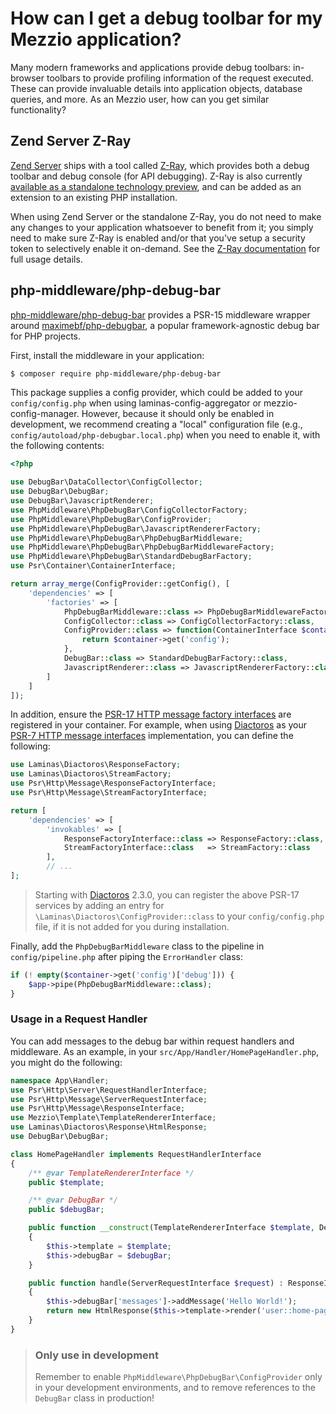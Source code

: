 # How can I get a debug toolbar for my Mezzio application?

Many modern frameworks and applications provide debug toolbars: in-browser
toolbars to provide profiling information of the request executed. These can
provide invaluable details into application objects, database queries, and more.
As an Mezzio user, how can you get similar functionality?

## Zend Server Z-Ray

[Zend Server](https://www.zend.com/products/zend-server) ships with a tool
called [Z-Ray](https://www.zend.com/en/products/server/z-ray), which provides
both a debug toolbar and debug console (for API debugging). Z-Ray is also
currently [available as a standalone technology
preview](https://www.zend.com/en/products/z-ray/z-ray-preview), and can be added
as an extension to an existing PHP installation.

When using Zend Server or the standalone Z-Ray, you do not need to make any
changes to your application whatsoever to benefit from it; you simply need to
make sure Z-Ray is enabled and/or that you've setup a security token to
selectively enable it on-demand. See the
[Z-Ray documentation](http://files.zend.com/help/Zend-Server/content/z-ray_concept.htm)
for full usage details.

## php-middleware/php-debug-bar

[php-middleware/php-debug-bar](https://github.com/php-middleware/phpdebugbar)
provides a PSR-15 middleware wrapper around [maximebf/php-debugbar](https://github.com/maximebf/php-debugbar),
a popular framework-agnostic debug bar for PHP projects.

First, install the middleware in your application:

```bash
$ composer require php-middleware/php-debug-bar
```

This package supplies a config provider, which could be added to your
`config/config.php` when using laminas-config-aggregator or
mezzio-config-manager. However, because it should only be enabled in
development, we recommend creating a "local" configuration file (e.g.,
`config/autoload/php-debugbar.local.php`) when you need to enable it, with the
following contents:

```php
<?php

use DebugBar\DataCollector\ConfigCollector;
use DebugBar\DebugBar;
use DebugBar\JavascriptRenderer;
use PhpMiddleware\PhpDebugBar\ConfigCollectorFactory;
use PhpMiddleware\PhpDebugBar\ConfigProvider;
use PhpMiddleware\PhpDebugBar\JavascriptRendererFactory;
use PhpMiddleware\PhpDebugBar\PhpDebugBarMiddleware;
use PhpMiddleware\PhpDebugBar\PhpDebugBarMiddlewareFactory;
use PhpMiddleware\PhpDebugBar\StandardDebugBarFactory;
use Psr\Container\ContainerInterface;

return array_merge(ConfigProvider::getConfig(), [
    'dependencies' => [
        'factories' => [
            PhpDebugBarMiddleware::class => PhpDebugBarMiddlewareFactory::class,
            ConfigCollector::class => ConfigCollectorFactory::class,
            ConfigProvider::class => function(ContainerInterface $container) {
                return $container->get('config');
            },
            DebugBar::class => StandardDebugBarFactory::class,
            JavascriptRenderer::class => JavascriptRendererFactory::class,
        ]
    ]
]);
```

In addition, ensure the [PSR-17 HTTP message factory interfaces](https://www.php-fig.org/psr/psr-17/)
are registered in your container. For example, when using
[Diactoros](https://docs.laminas.dev/laminas-diactoros) as your
[PSR-7 HTTP message interfaces](https://www.php-fig.org/psr/psr-7)
implementation, you can define the following:

```php
use Laminas\Diactoros\ResponseFactory;
use Laminas\Diactoros\StreamFactory;
use Psr\Http\Message\ResponseFactoryInterface;
use Psr\Http\Message\StreamFactoryInterface;

return [
    'dependencies' => [
        'invokables' => [
            ResponseFactoryInterface::class => ResponseFactory::class,
            StreamFactoryInterface::class   => StreamFactory::class
        ],
        // ...
];
```

> Starting with [Diactoros](https://docs.laminas.dev/laminas-diactoros) 2.3.0, you
> can register the above PSR-17 services by adding an entry for
> `\Laminas\Diactoros\ConfigProvider::class` to your `config/config.php` file,
> if it is not added for you during installation.

Finally, add the `PhpDebugBarMiddleware` class to the pipeline in
`config/pipeline.php` after piping the `ErrorHandler` class:

```php
if (! empty($container->get('config')['debug'])) {
    $app->pipe(PhpDebugBarMiddleware::class);
}
```

### Usage in a Request Handler

You can add messages to the debug bar within request handlers and middleware. As
an example, in your `src/App/Handler/HomePageHandler.php`, you might do the
following:

```php
namespace App\Handler;
use Psr\Http\Server\RequestHandlerInterface;
use Psr\Http\Message\ServerRequestInterface;
use Psr\Http\Message\ResponseInterface;
use Mezzio\Template\TemplateRendererInterface;
use Laminas\Diactoros\Response\HtmlResponse;
use DebugBar\DebugBar;

class HomePageHandler implements RequestHandlerInterface
{
    /** @var TemplateRendererInterface */
    public $template;

    /** @var DebugBar */
    public $debugBar;

    public function __construct(TemplateRendererInterface $template, DebugBar $debugBar)
    {
        $this->template = $template;
        $this->debugBar = $debugBar;
    }

    public function handle(ServerRequestInterface $request) : ResponseInterface
    {
        $this->debugBar['messages']->addMessage('Hello World!');
        return new HtmlResponse($this->template->render('user::home-page'));
    }
}
```

> ### Only use in development
>
> Remember to enable `PhpMiddleware\PhpDebugBar\ConfigProvider` only in your
> development environments, and to remove references to the `DebugBar` class in
> production!
